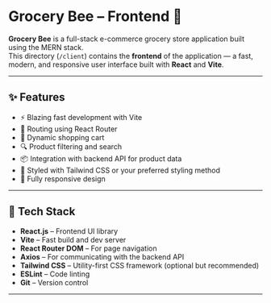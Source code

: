 # Grocery Bee – Frontend 🛒

**Grocery Bee** is a full-stack e-commerce grocery store application built using the MERN stack.  
This directory (`/client`) contains the **frontend** of the application — a fast, modern, and responsive user interface built with **React** and **Vite**.

---

## ✨ Features

- ⚡ Blazing fast development with Vite
- 🧭 Routing using React Router
- 🛒 Dynamic shopping cart
- 🔍 Product filtering and search
- 📦 Integration with backend API for product data
- 🎨 Styled with Tailwind CSS or your preferred styling method
- 📱 Fully responsive design

---

## 🧰 Tech Stack

- **React.js** – Frontend UI library
- **Vite** – Fast build and dev server
- **React Router DOM** – For page navigation
- **Axios** – For communicating with the backend API
- **Tailwind CSS** – Utility-first CSS framework (optional but recommended)
- **ESLint** – Code linting
- **Git** – Version control

---
